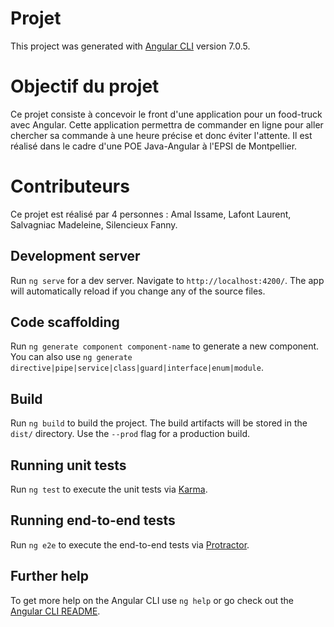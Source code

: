 # Projet

This project was generated with [Angular CLI](https://github.com/angular/angular-cli) version 7.0.5.

# Objectif du projet

Ce projet consiste à concevoir le front d'une application pour un food-truck avec Angular. Cette application permettra de commander en ligne pour aller chercher sa commande à une heure précise et donc éviter l'attente. Il est réalisé dans le cadre d'une POE Java-Angular à l'EPSI de Montpellier.

# Contributeurs

Ce projet est réalisé par 4 personnes : Amal Issame, Lafont Laurent, Salvagniac Madeleine, Silencieux Fanny.

## Development server

Run `ng serve` for a dev server. Navigate to `http://localhost:4200/`. The app will automatically reload if you change any of the source files.

## Code scaffolding

Run `ng generate component component-name` to generate a new component. You can also use `ng generate directive|pipe|service|class|guard|interface|enum|module`.

## Build

Run `ng build` to build the project. The build artifacts will be stored in the `dist/` directory. Use the `--prod` flag for a production build.

## Running unit tests

Run `ng test` to execute the unit tests via [Karma](https://karma-runner.github.io).

## Running end-to-end tests

Run `ng e2e` to execute the end-to-end tests via [Protractor](http://www.protractortest.org/).

## Further help

To get more help on the Angular CLI use `ng help` or go check out the [Angular CLI README](https://github.com/angular/angular-cli/blob/master/README.md).
